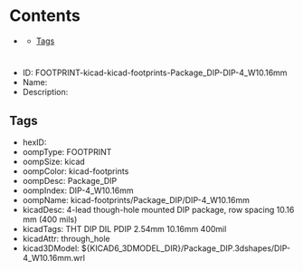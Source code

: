 



Contents
========

* [](#)
	* [Tags](#tags)

# 

- ID: FOOTPRINT-kicad-kicad-footprints-Package_DIP-DIP-4_W10.16mm
- Name: 
- Description: 

## Tags

- hexID: 
- oompType: FOOTPRINT
- oompSize: kicad
- oompColor: kicad-footprints
- oompDesc: Package_DIP
- oompIndex: DIP-4_W10.16mm
- oompName: kicad-footprints/Package_DIP/DIP-4_W10.16mm
- kicadDesc: 4-lead though-hole mounted DIP package, row spacing 10.16 mm (400 mils)
- kicadTags: THT DIP DIL PDIP 2.54mm 10.16mm 400mil
- kicadAttr: through_hole
- kicad3DModel: ${KICAD6_3DMODEL_DIR}/Package_DIP.3dshapes/DIP-4_W10.16mm.wrl

